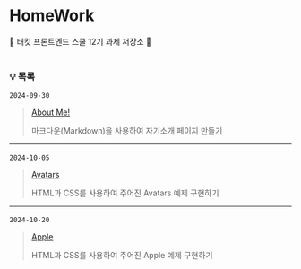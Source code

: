 # HomeWork

🦁 태킷 프론트엔드 스쿨 12기 과제 저장소 🦁
<br/>
<br/>

### 💡 목록

`2024-09-30`

> [About Me!](https://github.com/photoby64/homework/blob/main/md/about-me.md)
>
> 마크다운(Markdown)을 사용하여 자기소개 페이지 만들기

---

`2024-10-05` &nbsp;

> [Avatars](https://github.com/photoby64/homework/blob/main/md/avatars.md)
>
> HTML과 CSS를 사용하여 주어진 Avatars 예제 구현하기

---

`2024-10-20` &nbsp;

> [Apple](https://github.com/photoby64/homework/tree/main/apple)
>
> HTML과 CSS를 사용하여 주어진 Apple 예제 구현하기
